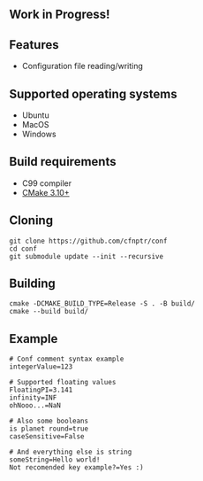 ## Work in Progress!

## Features
* Configuration file reading/writing

## Supported operating systems
* Ubuntu
* MacOS
* Windows

## Build requirements
* C99 compiler
* [CMake 3.10+](https://cmake.org/)

## Cloning
```
git clone https://github.com/cfnptr/conf
cd conf
git submodule update --init --recursive
```

## Building
```
cmake -DCMAKE_BUILD_TYPE=Release -S . -B build/
cmake --build build/
```

## Example
```
# Conf comment syntax example
integerValue=123

# Supported floating values
FloatingPI=3.141
infinity=INF
ohNooo...=NaN

# Also some booleans
is planet round=true
caseSensitive=False

# And everything else is string
someString=Hello world!
Not recomended key example?=Yes :)
```